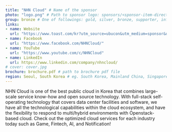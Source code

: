 ```yaml
---
title: "NHN Cloud" # Name of the sponsor
photo: "logo.png" # Path to sponsor logo: sponsors/<sponsor-item-directory>/logo.png
group: bronze # One of followings: gold, silver, bronze, supporter, infra, record, videoi18n, swag, partner
links:
- name: Website
  url: "https://www.toast.com/kr?utm_source=ubucon&utm_medium=sponsor&utm_campaign=ubucon2022&utm_content=1118_introduction "
- name: Facebook
  url: "https://www.facebook.com/NHNCloud/"
- name: YouTube
  url: "https://www.youtube.com/c/NHNCloud"
- name: LinkedIn
  url: https://www.linkedin.com/company/nhncloud/
# cover: cover.jpg
brochure: brochure.pdf # path to brochure pdf file
region: Seoul, South Korea # eg. South Korea, Mainland China, Singapore, Hong Kong, Taiwan ...
---
```


NHN Cloud is one of the best public cloud in Korea that combines large-scale service know-how and open source technology. With full-stack self-operating technology that covers data center facilities and software, we have all the technological capabilities within the cloud ecosystem, and have the flexibility to respond to multi/hybrid environments with Openstack-based cloud. Check out the optimized cloud services for each industry today such as Game, Fintech, AI, and Notification!